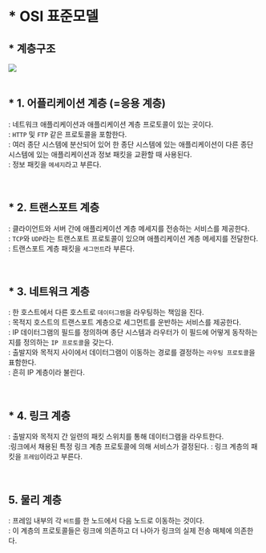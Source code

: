 # * OSI 표준모델

## * 계층구조

<img src="https://i.namu.wiki/i/UcgJGLdfICGT5L92OyLEieF8_J9R0hcU7y0Rv5nCongl7bnSSRg4Kl4sBJtVkA8AKIT39GAJWMadd7UjCSfzMP7q-LG82g-vJHUaMztCnF5nqp2JA4A3TBozzxoRQ4eAh0gSLD2TtgxQAch6jvJAcw.webp">

<br/>
<br/>

## * 1. 어플리케이션 계층 (=응용 계층)
: 네트워크 애플리케이션과 애플리케이션 계층 프로토콜이 있는 곳이다.  
: `HTTP` 및 `FTP` 같은 프로토콜을 포함한다.  
: 여러 종단 시스템에 분산되어 있어 한 종단 시스템에 있는 애플리케이션이 다른 종단 시스템에 있는 애플리케이션과 정보 패킷을 교환할 때 사용된다.  
: 정보 패킷을 `메세지`라고 부른다.

<br/>

## * 2. 트랜스포트 계층
: 클라이언트와 서버 간에 애플리케이션 계층 메세지를 전송하는 서비스를 제공한다.  
: `TCP`와 `UDP`라는 트랜스포트 프로토콜이 있으며 애플리케이션 계층 메세지를 전달한다.  
: 트랜스포트 계층 패킷을 `세그먼트`라 부른다.  

<br/>

## * 3. 네트워크 계층
: 한 호스트에서 다른 호스트로 `데이터그램`을 라우팅하는 책임을 진다.  
: 목적지 호스트의 트랜스포트 계층으로 세그먼트를 운반하는 서비스를 제공한다.  
: IP 데이터그램의 필드를 정의하며 종단 시스템과 라우터가 이 필드에 어떻게 동작하는지를 정의하는  `IP 프로토콜`을 갖는다.  
: 출발지와 목적지 사이에서 데이터그램이 이동하는 경로를 결정하는 `라우팅 프로토콜`을 표함한다.  
: 흔히 IP 계층이라 불린다. 

<br/>

## * 4. 링크 계층
: 출발지와 목적지 간 일련의 패킷 스위치를 통해 데이터그램을 라우트한다.  
:링크에서 채용된 특정 링크 계층 프로토콜에 의해 서비스가 결정된다. 
: 링크 계층의 패킷을 `프레임`이라고 부른다.

<br/>

## 5. 물리 계층
: 프레임 내부의 각 `비트`를 한 노드에서 다음 노드로 이동하는 것이다.  
: 이 계층의 프로토콜들은 링크에 의존하고 더 나아가 링크의 실제 전송 매체에 의존한다.  